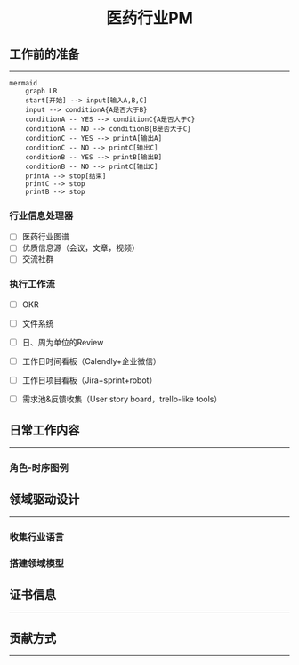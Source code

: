 # <div align='center' >医药行业PM</div>

## 工作前的准备

***

```
mermaid
	graph LR
	start[开始] --> input[输入A,B,C]
	input --> conditionA{A是否大于B}
	conditionA -- YES --> conditionC{A是否大于C}
	conditionA -- NO --> conditionB{B是否大于C}
	conditionC -- YES --> printA[输出A]
	conditionC -- NO --> printC[输出C]
	conditionB -- YES --> printB[输出B]
	conditionB -- NO --> printC[输出C]
	printA --> stop[结束]
	printC --> stop
	printB --> stop
```

### 行业信息处理器

- [ ] 医药行业图谱
- [ ] 优质信息源（会议，文章，视频）
- [ ] 交流社群

### 执行工作流

- [ ] OKR
- [ ] 文件系统
- [ ] 日、周为单位的Review
- [ ] 工作日时间看板（Calendly+企业微信）
- [ ] 工作日项目看板（Jira+sprint+robot）
- [ ] 需求池&反馈收集（User story board，trello-like tools）



## 日常工作内容

***

### 角色-时序图例

### 

## 领域驱动设计

***

### 收集行业语言

### 搭建领域模型



## 证书信息

***



## 贡献方式

***


